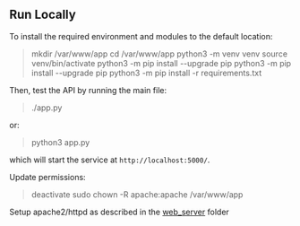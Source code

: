 ## Run Locally

To install the required environment and modules to the default location:

> mkdir /var/www/app
> cd /var/www/app
> python3 -m venv venv
> source venv/bin/activate
> python3 -m pip install --upgrade pip
> python3 -m pip install --upgrade pip
> python3 -m pip install -r requirements.txt

Then, test the API by running the main file:

> ./app.py

or:

> python3 app.py

which will start the service at `http://localhost:5000/`.

Update permissions:

> deactivate
> sudo chown -R apache:apache /var/www/app

Setup apache2/httpd as described in the [web_server](../web_server) folder
